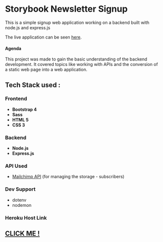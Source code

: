 # Storybook Newsletter Signup
This is a simple signup web application working on a backend built with node.js and express.js

The live application can be seen [here](https://storybook-newsletter-signup.herokuapp.com/).

#### Agenda
This project was made to gain the basic understanding of the backend development. It covered topics like working with APIs and the conversion of a static web page into a web application.

## Tech Stack used :
### Frontend
* **Bootstrap 4**
* **Sass**
* **HTML 5**
* **CSS 3** 
  
### Backend
* **Node.js**
* **Express.js**

### API Used 
* [Mailchimp API](https://mailchimp.com/) (for managing the storage - subscribers)
  
### Dev Support
* dotenv
* nodemon 

### Heroku Host Link
## [CLICK ME !](https://storybook-newsletter-signup.herokuapp.com/)
